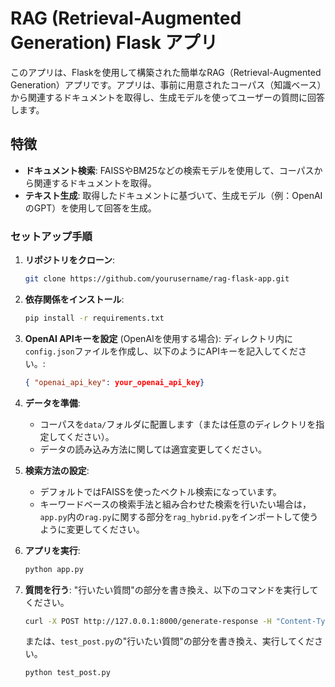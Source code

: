 # RAG (Retrieval-Augmented Generation) Flask アプリ

このアプリは、Flaskを使用して構築された簡単なRAG（Retrieval-Augmented Generation）アプリです。アプリは、事前に用意されたコーパス（知識ベース）から関連するドキュメントを取得し、生成モデルを使ってユーザーの質問に回答します。

## 特徴
- **ドキュメント検索**: FAISSやBM25などの検索モデルを使用して、コーパスから関連するドキュメントを取得。
- **テキスト生成**: 取得したドキュメントに基づいて、生成モデル（例：OpenAIのGPT）を使用して回答を生成。


### セットアップ手順

1. **リポジトリをクローン**:
   ```bash
   git clone https://github.com/yourusername/rag-flask-app.git
   ```


2. **依存関係をインストール**:
   ```bash
   pip install -r requirements.txt
   ```

3. **OpenAI APIキーを設定** (OpenAIを使用する場合):
   ディレクトリ内に`config.json`ファイルを作成し、以下のようにAPIキーを記入してください。:
   ```config.json
   { "openai_api_key": your_openai_api_key}
   ```
   

5. **データを準備**:
   - コーパスを`data/`フォルダに配置します（または任意のディレクトリを指定してください）。
   - データの読み込み方法に関しては適宜変更してください。
  
5. **検索方法の設定**:
   - デフォルトではFAISSを使ったベクトル検索になっています。
   - キーワードベースの検索手法と組み合わせた検索を行いたい場合は，`app.py`内の`rag.py`に関する部分を`rag_hybrid.py`をインポートして使うように変更してください。


7. **アプリを実行**:
   ```bash
   python app.py
   ```

8. **質問を行う**:
    "行いたい質問"の部分を書き換え、以下のコマンドを実行してください。
   ```bash
   curl -X POST http://127.0.0.1:8000/generate-response -H "Content-Type: application/json" -d '{"session_key": "test", "model": "gpt-4o-mini", "user_input": "行いたい質問"}'
   ```
    または、`test_post.py`の"行いたい質問"の部分を書き換え、実行してください。
   ```python
   python test_post.py
   ```


